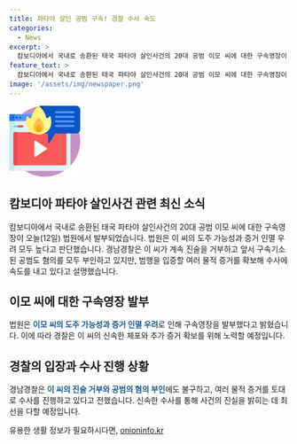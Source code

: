 ```yaml
---
title: 파타야 살인 공범 구속! 경찰 수사 속도
categories:
  - News
excerpt: >
  캄보디아에서 국내로 송환된 태국 파타야 살인사건의 20대 공범 이모 씨에 대한 구속영장이 법원에서 발부됐다. 경찰은 공범들의 진술 거부와 부인에도 불구하고 범행을 입증할 물적 증거를 확보해 수사에 속도를 내고 있다고 밝혔다. 이 씨의 도주 가능성과 증거 인멸 우려가 높다는 이유로 법원은 구속영장을 발부했다. (150자)
feature_text: >
  캄보디아에서 국내로 송환된 태국 파타야 살인사건의 20대 공범 이모 씨에 대한 구속영장이 법원에서 발부됐다. 경찰은 공범들의 진술 거부와 부인에도 불구하고 범행을 입증할 물적 증거를 확보해 수사에 속도를 내고 있다고 밝혔다. 이 씨의 도주 가능성과 증거 인멸 우려가 높다는 이유로 법원은 구속영장을 발부했다. (150자)
image: '/assets/img/newspaper.png'
---
```


<p><img src="/assets/img/news.png" alt="rentncar 속보" /></p>

<h2 data-ke-size="size26">캄보디아 파타야 살인사건 관련 최신 소식</h2>

<p data-ke-size="size16">캄보디아에서 국내로 송환된 태국 파타야 살인사건의 20대 공범 이모 씨에 대한 구속영장이 오늘(12일) 법원에서 발부되었습니다. 법원은 이 씨의 도주 가능성과 증거 인멸 우려 모두 높다고 판단했습니다. 경남경찰은 이 씨가 계속 진술을 거부하고 앞서 구속기소된 공범도 혐의를 모두 부인하고 있지만, 범행을 입증할 여러 물적 증거를 확보해 수사에 속도를 내고 있다고 설명했습니다.</p>

<h2 data-ke-size="size26">이모 씨에 대한 구속영장 발부</h2>

<p data-ke-size="size16">법원은 <b><span style="color: #1a5490;">이모 씨의 도주 가능성과 증거 인멸 우려</span></b>로 인해 구속영장을 발부했다고 밝혔습니다. 이에 따라 경찰은 이 씨의 신속한 체포와 추가 증거 확보를 위해 노력할 예정입니다.</p>

<h2 data-ke-size="size26">경찰의 입장과 수사 진행 상황</h2>

<p data-ke-size="size16">경남경찰은 <b><span style="color: #1a5490;">이 씨의 진술 거부와 공범의 혐의 부인</span></b>에도 불구하고, 여러 물적 증거를 토대로 수사를 진행하고 있다고 전했습니다. 신속한 수사를 통해 사건의 진실을 밝히는 데 최선을 다할 예정입니다.</p>
유용한 생활 정보가 필요하시다면, <a href="https://onioninfo.kr" rel="dofollow">onioninfo.kr</a>


